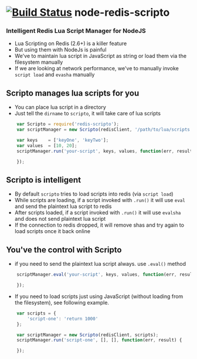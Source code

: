 [![Build Status](https://travis-ci.org/arunoda/node-redis-scripto.png?branch=master)](https://travis-ci.org/arunoda/node-redis-scripto)
node-redis-scripto
==================

### Intelligent Redis Lua Script Manager for NodeJS

* Lua Scripting on Redis (2.6+) is a killer feature
* But using them with NodeJs is painful
* We've to maintain lua script in JavaScript as string or load them via the filesystem manually
* If we are looking at network performance, we've to manually invoke `script load` and `evasha` manually

## Scripto manages lua scripts for you

* You can place lua script in a directory
* Just tell the `dirname` to `scripto`, it will take care of lua scripts

~~~js
    var Scripto = require('redis-scripto');
    var scriptManager = new Scripto(redisClient, '/path/to/lua/scripts');

    var keys    = ['keyOne', 'keyTwo'];
    var values  = [10, 20];
    scriptManager.run('your-script', keys, values, function(err, result) {

    });
~~~

## Scripto is intelligent

* By default `scripto` tries to load scripts into redis (via `script load`)
* While scripts are loading, if a script invoked with `.run()` it will use `eval` and send the plaintext lua script to redis
* After scripts loaded, if a script invoked with `.run()` it will use `evalsha` and does not send plaintext lua script 
* If the connection to redis dropped, it will remove shas and try again to load scripts once it back online

## You've the control with Scripto

* if you need to send the plaintext lua script always. use `.eval()` method

~~~js
    scriptManager.eval('your-script', keys, values, function(err, result) {

    });
~~~

* If you need to load scripts just using JavaScript (without loading from the filesystem), see following example.

~~~js
    var scripts = {
        'script-one': 'return 1000'
    };

    var scriptManager = new Scripto(redisClient, scripts);
    scriptManager.run('script-one', [], [], function(err, result) {

    });
~~~